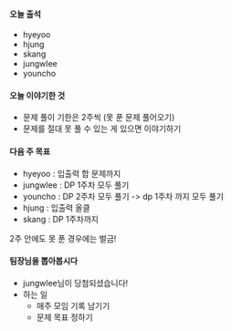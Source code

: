 #### 오늘 출석
- hyeyoo
- hjung
- skang
- jungwlee
- youncho

#### 오늘 이야기한 것
- 문제 풀이 기한은 2주씩 (못 푼 문제 풀어오기)
- 문제를 절대 못 풀 수 있는 게 있으면 이야기하기

#### 다음 주 목표

- hyeyoo : 입출력 합 문제까지
- jungwlee : DP 1주차 모두 풀기
- youncho : DP 2주차 모두 풀기 -> dp 1주차 까지 모두 풀기
- hjung : 입출력 올클
- skang : DP 1주차까지

2주 안에도 못 푼 경우에는 벌금!

#### 팀장님을 뽑아봅시다
- jungwlee님이 당첨되셨습니다!
- 하는 일
  - 매주 모임 기록 남기기
  - 문제 목표 정하기
